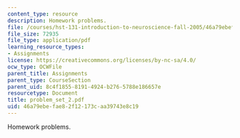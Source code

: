 ```yaml
---
content_type: resource
description: Homework problems.
file: /courses/hst-131-introduction-to-neuroscience-fall-2005/46a79ebefae82f12173caa39743e8c19_problem_set_2.pdf
file_size: 72935
file_type: application/pdf
learning_resource_types:
- Assignments
license: https://creativecommons.org/licenses/by-nc-sa/4.0/
ocw_type: OCWFile
parent_title: Assignments
parent_type: CourseSection
parent_uid: 8c4f1855-8191-4924-b276-5788e186657e
resourcetype: Document
title: problem_set_2.pdf
uid: 46a79ebe-fae8-2f12-173c-aa39743e8c19
---
```

Homework problems.